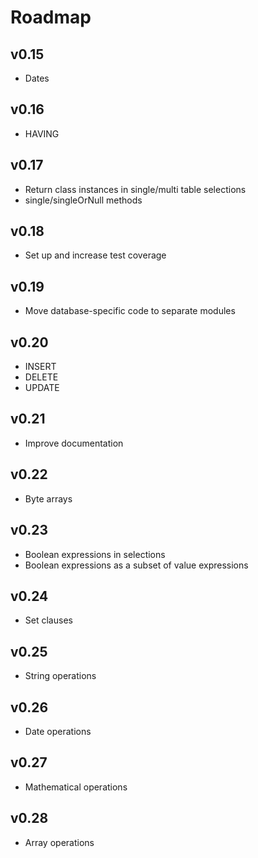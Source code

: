 # Roadmap

## v0.15
- Dates

## v0.16
- HAVING

## v0.17
- Return class instances in single/multi table selections
- single/singleOrNull methods

## v0.18
- Set up and increase test coverage

## v0.19
- Move database-specific code to separate modules

## v0.20
- INSERT
- DELETE
- UPDATE

## v0.21
- Improve documentation

## v0.22
- Byte arrays

## v0.23
- Boolean expressions in selections
- Boolean expressions as a subset of value expressions

## v0.24
- Set clauses

## v0.25
- String operations

## v0.26
- Date operations

## v0.27
- Mathematical operations

## v0.28
- Array operations